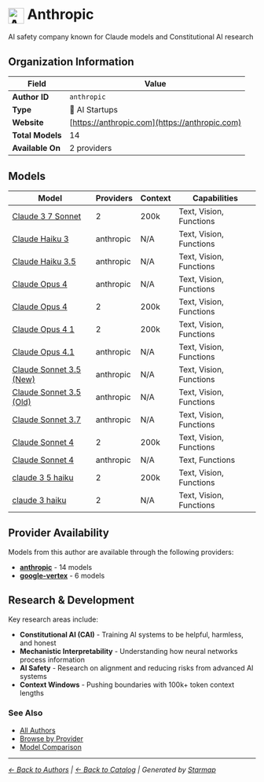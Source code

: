 # <img src="https://raw.githubusercontent.com/agentstation/starmap/master/internal/embedded/logos/anthropic.svg" alt="Anthropic" width="32" height="32" style="vertical-align: middle;"> Anthropic
  
  
AI safety company known for Claude models and Constitutional AI research
  
  
## Organization Information
  
| Field | Value |
|---------|---------|
| **Author ID** | `anthropic` |
| **Type** | 🚀 AI Startups |
| **Website** | [https://anthropic.com](https://anthropic.com) |
| **Total Models** | 14 |
| **Available On** | 2 providers |

  
## Models
  
| Model | Providers | Context | Capabilities |
|---------|---------|---------|---------|
| [Claude 3 7 Sonnet](./models/claude-3-7-sonnet-at-20250219.md) | 2 | 200k | Text, Vision, Functions |
| [Claude Haiku 3](./models/claude-3-haiku-20240307.md) | anthropic | N/A | Text, Vision, Functions |
| [Claude Haiku 3.5](./models/claude-3-5-haiku-20241022.md) | anthropic | N/A | Text, Vision, Functions |
| [Claude Opus 4](./models/claude-opus-4-20250514.md) | anthropic | N/A | Text, Vision, Functions |
| [Claude Opus 4](./models/claude-opus-4-at-20250514.md) | 2 | 200k | Text, Vision, Functions |
| [Claude Opus 4 1](./models/claude-opus-4-1-at-20250805.md) | 2 | 200k | Text, Vision, Functions |
| [Claude Opus 4.1](./models/claude-opus-4-1-20250805.md) | anthropic | N/A | Text, Vision, Functions |
| [Claude Sonnet 3.5 (New)](./models/claude-3-5-sonnet-20241022.md) | anthropic | N/A | Text, Vision, Functions |
| [Claude Sonnet 3.5 (Old)](./models/claude-3-5-sonnet-20240620.md) | anthropic | N/A | Text, Vision, Functions |
| [Claude Sonnet 3.7](./models/claude-3-7-sonnet-20250219.md) | anthropic | N/A | Text, Vision, Functions |
| [Claude Sonnet 4](./models/claude-sonnet-4-at-20250514.md) | 2 | 200k | Text, Vision, Functions |
| [Claude Sonnet 4](./models/claude-sonnet-4-20250514.md) | anthropic | N/A | Text, Functions |
| [claude 3 5 haiku](./models/claude-3-5-haiku-at-20241022.md) | 2 | 200k | Text, Vision, Functions |
| [claude 3 haiku](./models/claude-3-haiku-at-20240307.md) | 2 | N/A | Text, Vision, Functions |

  
## Provider Availability
  
Models from this author are available through the following providers:
  
  
- **[anthropic](../../providers/anthropic/)** - 14 models
- **[google-vertex](../../providers/google-vertex/)** - 6 models
  
## Research & Development
  
Key research areas include:
- **Constitutional AI (CAI)** - Training AI systems to be helpful, harmless, and honest
- **Mechanistic Interpretability** - Understanding how neural networks process information
- **AI Safety** - Research on alignment and reducing risks from advanced AI systems
- **Context Windows** - Pushing boundaries with 100k+ token context lengths
  
### See Also
  
- [All Authors](../)
- [Browse by Provider](../../providers/)
- [Model Comparison](../../models/)
  
---
*_[← Back to Authors](../) | [← Back to Catalog](../../) | Generated by [Starmap](https://github.com/agentstation/starmap)_*